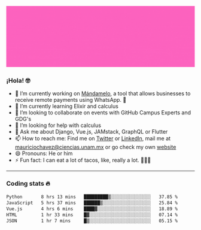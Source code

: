 ![Banner](banner.gif)

### ¡Hola! 🤓

- 🔭 I’m currently working on [Mándamelo](https://www.mandamelo.com.mx/), a tool that allows businesses to receive remote payments using WhatsApp. 🤖
- 🌱 I’m currently learning Elixir and calculus
- 👯 I’m looking to collaborate on events with GitHub Campus Experts and GDG's
- 🤔 I’m looking for help with calculus
- 💬 Ask me about Django, Vue.js, JAMstack, GraphQL or Flutter
- 📫 How to reach me: Find me on [Twitter](https://twitter.com/ultr4nerd) or [LinkedIn](https://www.linkedin.com/in/mauricio-chávez-olea-4b46b7147/), mail me at [mauriciochavez@ciencias.unam.mx](mailto:mauriciochavez@ciencias.unam.mx) or go check my own [website](mauriciochavez.surge.sh)
- 😄 Pronouns: He or him
- ⚡ Fun fact: I can eat a lot of tacos, like, really a lot. 🌮🌮🌮
<!-- 🎙️ I'm releasing weekly episodes on my podcast ["Un Podcast Junior"](https://anchor.fm/un-podcast-junior)-->

---

### Coding stats 🔥

<!--START_SECTION:waka-->
```text
Python       8 hrs 13 mins   █████████▒░░░░░░░░░░░░░░░   37.85 % 
JavaScript   5 hrs 37 mins   ██████▒░░░░░░░░░░░░░░░░░░   25.84 % 
Vue.js       4 hrs 6 mins    ████▓░░░░░░░░░░░░░░░░░░░░   18.89 % 
HTML         1 hr 33 mins    █▓░░░░░░░░░░░░░░░░░░░░░░░   07.14 % 
JSON         1 hr 7 mins     █▒░░░░░░░░░░░░░░░░░░░░░░░   05.15 % 
```
<!--END_SECTION:waka-->
